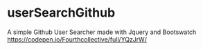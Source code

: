 # userSearchGithub
A simple Github User Searcher made with Jquery and Bootswatch
https://codepen.io/Fourthcollective/full/YQzJrW/
